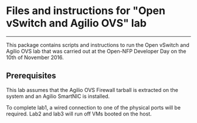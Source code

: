 # Files and instructions for "Open vSwitch and Agilio OVS" lab
---

This package contains scripts and instructions to run the Open vSwitch and
Agilio OVS lab that was carried out at the Open-NFP Developer Day on the
10th of November 2016.


## Prerequisites


This lab assumes that the Agilio OVS Firewall tarball is extracted on the
system and an Agilio SmartNIC is installed.

To complete lab1, a wired connection to one of the physical ports will be
required. Lab2 and lab3 will run off VMs booted on the host.




































